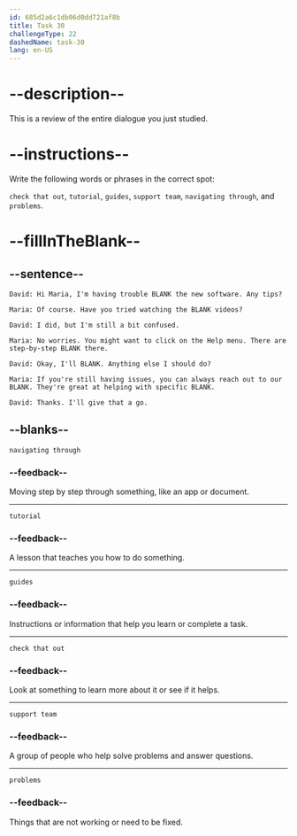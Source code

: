 ```yaml
---
id: 685d2a6c1db06d0dd721af8b
title: Task 30
challengeType: 22
dashedName: task-30
lang: en-US
---
```


<!--REVIEW -->

# --description--

This is a review of the entire dialogue you just studied.

# --instructions--

Write the following words or phrases in the correct spot:

`check that out`, `tutorial`, `guides`, `support team`, `navigating through`, and `problems`.

# --fillInTheBlank--

## --sentence--

`David: Hi Maria, I'm having trouble BLANK the new software. Any tips?`

`Maria: Of course. Have you tried watching the BLANK videos?`

`David: I did, but I'm still a bit confused.`

`Maria: No worries. You might want to click on the Help menu. There are step-by-step BLANK there.`

`David: Okay, I'll BLANK. Anything else I should do?`

`Maria: If you're still having issues, you can always reach out to our BLANK. They're great at helping with specific BLANK.`

`David: Thanks. I'll give that a go.`

## --blanks--

`navigating through`

### --feedback--

Moving step by step through something, like an app or document.

---

`tutorial`

### --feedback--

A lesson that teaches you how to do something.

---

`guides`

### --feedback--

Instructions or information that help you learn or complete a task.

---

`check that out`

### --feedback--

Look at something to learn more about it or see if it helps.

---

`support team`

### --feedback--

A group of people who help solve problems and answer questions.

---

`problems`

### --feedback--

Things that are not working or need to be fixed.
